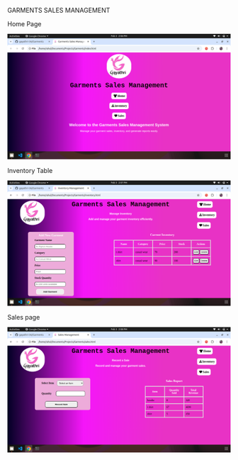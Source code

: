 GARMENTS SALES MANAGEMENT

Home Page 

![image alt](https://github.com/gayathri-36/Garments/blob/31131829812f3314c696cca20a6f2169bdab115b/Home%20page%20.png)

Inventory Table

![image alt](https://github.com/gayathri-36/Garments/blob/e22b39655b1e0c710a8c6f98f3925b1ebf55024d/Inventory%20table%20page.png)

Sales page

![image alt](https://github.com/gayathri-36/Garments/blob/3497bdeef3a8faebd89b0c74b16c8132b8d981a3/Sales%20page.png)
